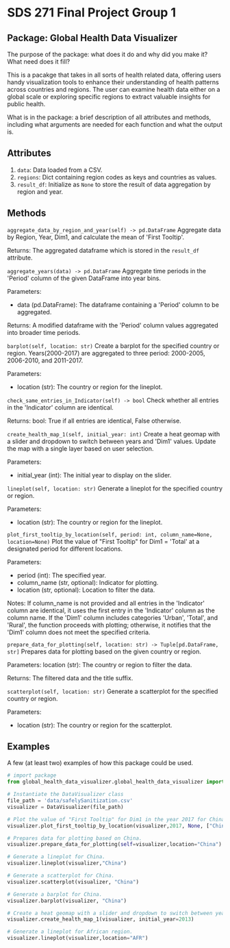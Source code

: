 # SDS 271 Final Project Group 1

## Package: Global Health Data Visualizer

The purpose of the package: what does it do and why did you make it? What need does it fill?

This is a pacakge that takes in all sorts of health related data, offering users handy visualization tools to enhance their understanding of health patterns across countries and regions. The user can examine health data either on a global scale or exploring specific regions to extract valuable insights for public health. 


What is in the package: a brief description of all attributes and methods, including what arguments are needed for each function and what the output is.

## Attributes
1. `data`: Data loaded from a CSV.
2. `regions`: Dict containing region codes as keys and countries as values.
3. `result_df`: Initialize as `None` to store the result of data aggregation by region and year.

## Methods
`aggregate_data_by_region_and_year(self) -> pd.DataFrame`
   Aggregate data by Region, Year, Dim1, and calculate the mean of 'First Tooltip'.

   Returns: The aggregated dataframe which is stored in the `result_df` attribute.

`aggregate_years(data) -> pd.DataFrame`
   Aggregate time periods in the 'Period' column of the given DataFrame into year bins.

   Parameters:
   - data (pd.DataFrame): The dataframe containing a 'Period' column to be aggregated.

   Returns: A modified dataframe with the 'Period' column values aggregated into broader time periods.

`barplot(self, location: str)`
   Create a barplot for the specified country or region. 
   Years(2000-2017) are aggregated to three period:
   2000-2005, 2006-2010, and 2011-2017. 

   Parameters:
   - location (str): The country or region for the lineplot.

`check_same_entries_in_Indicator(self) -> bool`
   Check whether all entries in the 'Indicator' column are identical.

   Returns:
   bool: True if all entries are identical, False otherwise.

`create_health_map_1(self, initial_year: int)`
   Create a heat geomap with a slider and dropdown to switch between years and 'Dim1' values.
   Update the map with a single layer based on user selection.

   Parameters:
   - initial_year (int): The initial year to display on the slider.

`lineplot(self, location: str)`
   Generate a lineplot for the specified country or region.

   Parameters:
   - location (str): The country or region for the lineplot.

`plot_first_tooltip_by_location(self, period: int, column_name=None, location=None)`
   Plot the value of "First Tooltip" for Dim1 = 'Total' at a designated period for different locations.

   Parameters:
   - period (int): The specified year.
   - column_name (str, optional): Indicator for plotting.
   - location (str, optional): Location to filter the data.

   Notes:
   If column_name is not provided and all entries in the 'Indicator' column are identical,
   it uses the first entry in the 'Indicator' column as the column name.
   If the 'Dim1' column includes categories 'Urban', 'Total', and 'Rural', the function proceeds with plotting;
   otherwise, it notifies that the 'Dim1' column does not meet the specified criteria.

`prepare_data_for_plotting(self, location: str) -> Tuple[pd.DataFrame, str]`
   Prepares data for plotting based on the given country or region.

   Parameters:
   location (str): The country or region to filter the data.

   Returns:
   The filtered data and the title suffix.

`scatterplot(self, location: str)`
   Generate a scatterplot for the specified country or region.

   Parameters:
   - location (str): The country or region for the scatterplot.

## Examples
A few (at least two) examples of how this package could be used.

```python
# import package
from global_health_data_visualizer.global_health_data_visualizer import DataVisualizer

# Instantiate the DataVisualizer class
file_path = 'data/safelySanitization.csv'
visualizer = DataVisualizer(file_path)

# Plot the value of "First Tooltip" for Dim1 in the year 2017 for China, Austria, and Djibouti.
visualizer.plot_first_tooltip_by_location(visualizer,2017, None, ["China","Austria","Djibouti"])

# Prepares data for plotting based on China.
visualizer.prepare_data_for_plotting(self=visualizer,location="China")

# Generate a lineplot for China.
visualizer.lineplot(visualizer,"China")

# Generate a scatterplot for China.
visualizer.scatterplot(visualizer, "China")

# Generate a barplot for China.
visualizer.barplot(visualizer, "China")

# Create a heat geomap with a slider and dropdown to switch between years and 'Dim1' values. The default displayed year is 2013.
visualizer.create_health_map_1(visualizer, initial_year=2013)

# Generate a lineplot for African region.
visualizer.lineplot(visualizer,location="AFR")
```
